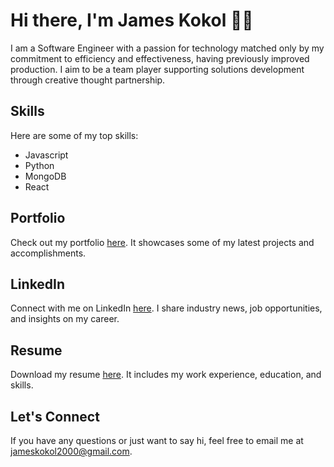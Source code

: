 # Hi there, I'm James Kokol 👋🏼

I am a Software Engineer with a passion for technology matched only by my commitment to efficiency and effectiveness, having previously improved production. I aim to be a team player supporting solutions development through creative thought partnership.

## Skills

Here are some of my top skills:

- Javascript
- Python
- MongoDB
- React


## Portfolio

Check out my portfolio [here](jameskokol.com). It showcases some of my latest projects and accomplishments.

## LinkedIn

Connect with me on LinkedIn [here](https://www.linkedin.com/in/jkokol/). I share industry news, job opportunities, and insights on my career.

## Resume

Download my resume [here](https://www.jameskokol.com/resume). It includes my work experience, education, and skills.

## Let's Connect

If you have any questions or just want to say hi, feel free to email me at [jameskokol2000@gmail.com](mailto:jameskokol2000@gmail.com).
